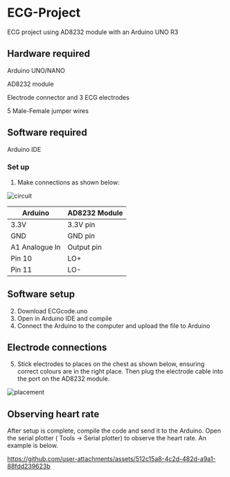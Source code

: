 # ECG-Project
ECG project using AD8232 module with an Arduino UNO R3

## Hardware required  
Arduino UNO/NANO

AD8232 module

Electrode connector and 3 ECG electrodes 

5 Male-Female jumper wires 

## Software required 
Arduino IDE 

### Set up
1. Make connections as shown below:

![circuit](https://github.com/user-attachments/assets/9c8e4691-8c09-4159-bfcb-dca9dd0326ea)

| Arduino        | AD8232 Module |
| -------------  | ------------- |
| 3.3V           | 3.3V pin      |
| GND            | GND pin       |
| A1 Analogue In | Output pin    |
| Pin 10         | LO+           |
| Pin  11        | LO-           |

## Software setup
2. Download ECGcode.uno
3. Open in Arduino IDE and compile
4. Connect the Arduino to the computer and upload the file to Arduino

## Electrode connections

5. Stick electrodes to places on the chest as shown below, ensuring correct colours are in the right place. Then plug the electrode cable into the port on the AD8232 module. 

![placement](https://github.com/user-attachments/assets/2d3c5531-b6e8-4596-a882-436033a2bffa)

## Observing heart rate
After setup is complete, compile the code and send it to the Arduino. Open the serial plotter ( Tools -> Serial plotter) to observe the heart rate. An example is below. 


https://github.com/user-attachments/assets/512c15a8-4c2d-482d-a9a1-88fdd239623b


